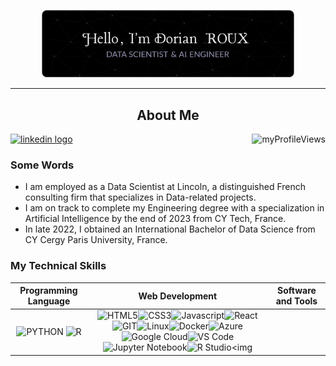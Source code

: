 <!-- README - GITHUB PROFILE -->
<p align="center"><a href="https://github.com/dorian-roux"><img width="80%" alt="Hello, I'm Dorian ROUX. Data Scientist & AI Engineer" src="./assets/github-header-image .png" /></a></p>

---

<p align="center">
 <h2 align="center">About Me</h2>
</p>

<a href="https://www.linkedin.com/in/dorian-roux/" target="_blank">
<img
  src="https://img.shields.io/static/v1?message=LinkedIn&logo=linkedin&label=&color=0077B5&logoColor=white&labelColor=&style=for-the-badge" height="35"
  alt="linkedin logo"/>
</a>
<img align="right"
  src="https://komarev.com/ghpvc/?username=dorian-roux&label=Views&color=790707&style=flat"
  alt="myProfileViews" height="20"/>

</br>

<p align="center">
  <h3 align="left">Some Words</h3>
</p>

- I am employed as a Data Scientist at Lincoln, a distinguished French consulting firm that specializes in Data-related projects.
- I am on track to complete my Engineering degree with a specialization
      in Artificial Intelligence by the end of 2023 from CY Tech, France.
- In late 2022, I obtained an International Bachelor of Data Science from CY Cergy Paris University, France.


<p align="center">
  <h3 align="left">My Technical Skills</h3>
</p>

| Programming Language | Web Development | Software and Tools |
| :---: | :---: | :---: |
| <img src="https://cdn.jsdelivr.net/gh/devicons/devicon/icons/python/python-original.svg" height="32" width="32" alt="PYTHON"/> <img src="https://cdn.jsdelivr.net/gh/devicons/devicon/icons/r/r-original.svg" height="32" width="32" alt="R"/> | <img src="https://cdn.jsdelivr.net/gh/devicons/devicon/icons/html5/html5-original.svg" height="32" width="32" alt="HTML5"/><img src="https://cdn.jsdelivr.net/gh/devicons/devicon/icons/css3/css3-original.svg" height="32" width="32" alt="CSS3"/><img src="https://cdn.jsdelivr.net/gh/devicons/devicon/icons/javascript/javascript-original.svg" height="32" width="32" alt="Javascript"/><img src="https://cdn.jsdelivr.net/gh/devicons/devicon/icons/react/react-original.svg" height="32" width="32" alt="React"/><img src="https://cdn.jsdelivr.net/gh/devicons/devicon/icons/git/git-original.svg" height="32" width="32" alt="GIT"/><img src="https://cdn.jsdelivr.net/gh/devicons/devicon/icons/linux/linux-original.svg" height="32" width="32" alt="Linux"/><img src="https://cdn.jsdelivr.net/gh/devicons/devicon/icons/docker/docker-original.svg" height="32" width="32" alt="Docker"/><img src="https://cdn.jsdelivr.net/gh/devicons/devicon/icons/azure/azure-original.svg" height="32" width="32" alt="Azure"/><img src="https://cdn.jsdelivr.net/gh/devicons/devicon/icons/googlecloud/googlecloud-original.svg" height="32" width="32" alt="Google Cloud"/><img src="https://cdn.jsdelivr.net/gh/devicons/devicon/icons/vscode/vscode-original.svg" height="32" width="32" alt="VS Code"/><img src="https://cdn.jsdelivr.net/gh/devicons/devicon/icons/jupyter/jupyter-original.svg" height="32" width="32" alt="Jupyter Notebook"/><img src="https://cdn.jsdelivr.net/gh/devicons/devicon/icons/rstudio/rstudio-original.svg" height="32" width="32" alt="R Studio"/><img 
  
